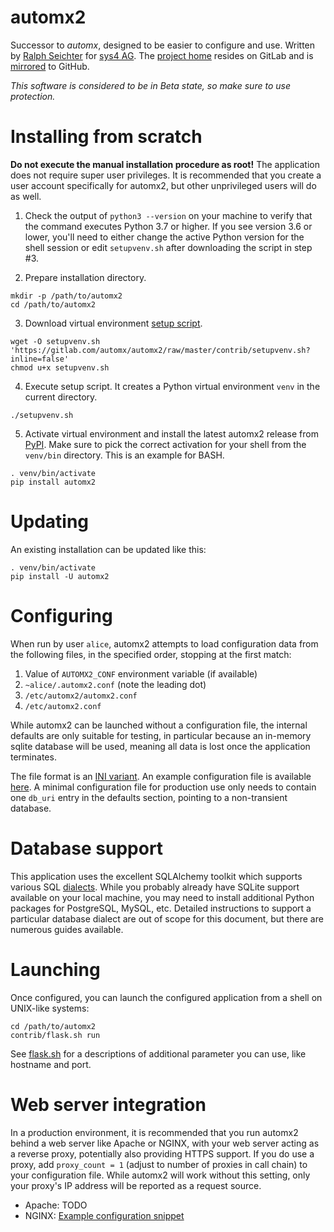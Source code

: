 # automx2

Successor to _automx_, designed to be easier to configure and use.
Written by [Ralph Seichter](https://gitlab.com/rseichter) for [sys4 AG](https://sys4.de/).
The [project home](https://gitlab.com/automx/automx2) resides on GitLab and is
[mirrored](https://github.com/rseichter/automx2) to GitHub.

_This software is considered to be in Beta state, so make sure to use protection._

# Installing from scratch

**Do not execute the manual installation procedure as root!** The application does not require super user
privileges. It is recommended that you create a user account specifically for automx2, but other unprivileged users
will do as well.

1. Check the output of `python3 --version` on your machine to verify that the command executes Python 3.7 or higher.
If you see version 3.6 or lower, you'll need to either change the active Python version for the shell session or edit
`setupvenv.sh` after downloading the script in step #3.

2. Prepare installation directory.
```shell
mkdir -p /path/to/automx2
cd /path/to/automx2
```

3. Download virtual environment [setup script](contrib/setupvenv.sh).
```shell
wget -O setupvenv.sh 'https://gitlab.com/automx/automx2/raw/master/contrib/setupvenv.sh?inline=false'
chmod u+x setupvenv.sh
```

4. Execute setup script. It creates a Python virtual environment `venv` in the current directory.
```shell
./setupvenv.sh
```

5. Activate virtual environment and install the latest automx2 release from
[PyPI](https://pypi.org/project/automx2/). Make sure to pick the correct
activation for your shell from the `venv/bin` directory. This is an example for BASH.
```shell
. venv/bin/activate
pip install automx2
```

# Updating

An existing installation can be updated like this:
```shell
. venv/bin/activate
pip install -U automx2
```

# Configuring

When run by user `alice`, automx2 attempts to load configuration data from the following files, in the specified order,
stopping at the first match:

1. Value of `AUTOMX2_CONF` environment variable (if available)
2. `~alice/.automx2.conf` (note the leading dot)
2. `/etc/automx2/automx2.conf`
2. `/etc/automx2.conf`

While automx2 can be launched without a configuration file, the internal defaults are only suitable for testing, in
particular because an in-memory sqlite database will be used, meaning all data is lost once the application terminates.

The file format is an [INI variant](https://docs.python.org/3.7/library/configparser.html#supported-ini-file-structure).
An example configuration file is available [here](contrib/automx2-sample.conf). A minimal configuration file for
production use only needs to contain one `db_uri` entry in the defaults section, pointing to a non-transient database.

# Database support

This application uses the excellent SQLAlchemy toolkit which supports various SQL
[dialects](https://docs.sqlalchemy.org/dialects/). While you probably already have SQLite support available on your
local machine, you may need to install additional Python packages for PostgreSQL, MySQL, etc. Detailed instructions
to support a particular database dialect are out of scope for this document, but there are numerous guides available.

# Launching

Once configured, you can launch the configured application from a shell on UNIX-like systems:

```shell
cd /path/to/automx2
contrib/flask.sh run
```

See [flask.sh](contrib/flask.sh) for a descriptions of additional parameter you can use, like hostname and port.

# Web server integration

In a production environment, it is recommended that you run automx2 behind a web server like Apache or NGINX, with
your web server acting as a reverse proxy, potentially also providing HTTPS support. If you do use a proxy, add
`proxy_count = 1` (adjust to number of proxies in call chain) to your configuration file. While automx2 will work
without this setting, only your proxy's IP address will be reported as a request source.

* Apache: TODO
* NGINX: [Example configuration snippet](contrib/nginx-sample.conf)
